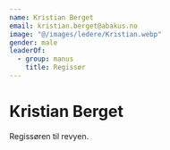 ```yaml
---
name: Kristian Berget
email: kristian.berget@abakus.no
image: "@/images/ledere/Kristian.webp"
gender: male
leaderOf:
  - group: manus
    title: Regissør
---
```


# Kristian Berget

Regissøren til revyen.
